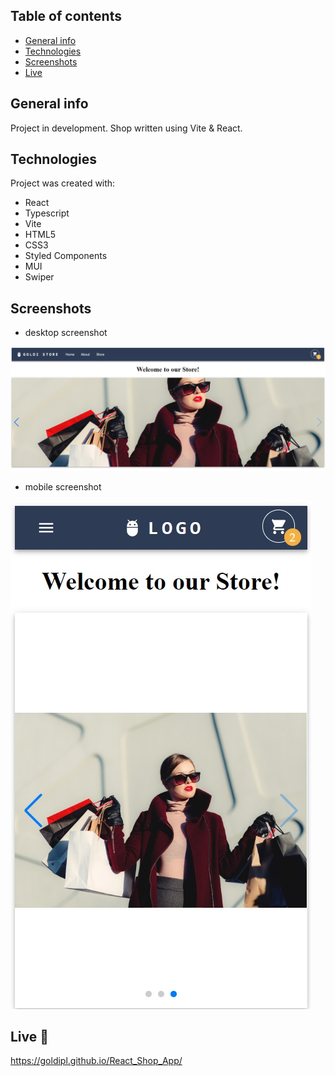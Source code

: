 ## Table of contents
* [General info](#general-info)
* [Technologies](#technologies)
* [Screenshots](#screenshots)
* [Live](#live)

## General info
Project in development.
Shop written using Vite & React.

## Technologies
Project was created with:
* React
* Typescript
* Vite
* HTML5
* CSS3
* Styled Components
* MUI
* Swiper

## Screenshots
* desktop screenshot  

![Screenshot](./screenshots/desktop_screenshot.jpg)

* mobile screenshot  

![Screenshot](./screenshots/mobile_screenshot.jpg)

## Live :star2:
https://goldipl.github.io/React_Shop_App/